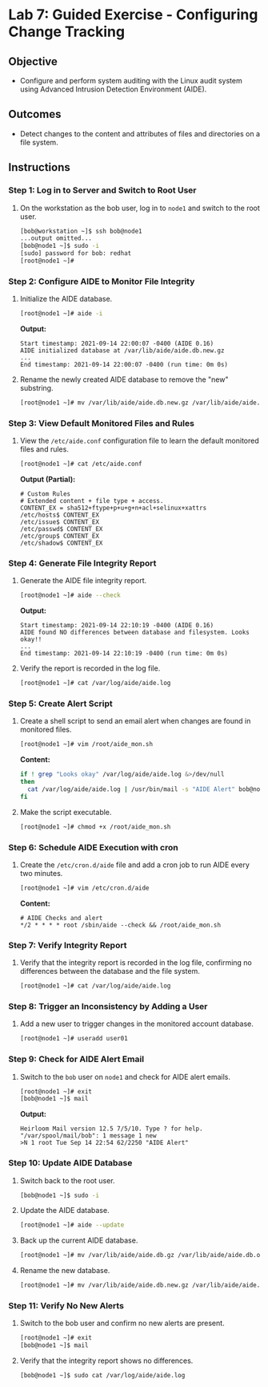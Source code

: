 # Lab 7: Guided Exercise - Configuring Change Tracking

## Objective

- Configure and perform system auditing with the Linux audit system using Advanced Intrusion Detection Environment (AIDE).

## Outcomes

- Detect changes to the content and attributes of files and directories on a file system.

## Instructions

### Step 1: Log in to Server and Switch to Root User

1. On the workstation as the bob user, log in to `node1` and switch to the root user.

   ```bash
   [bob@workstation ~]$ ssh bob@node1
   ...output omitted...
   [bob@node1 ~]$ sudo -i
   [sudo] password for bob: redhat
   [root@node1 ~]#
   ```

### Step 2: Configure AIDE to Monitor File Integrity

1. Initialize the AIDE database.

   ```bash
   [root@node1 ~]# aide -i
   ```

   **Output:**
   
   ```
   Start timestamp: 2021-09-14 22:00:07 -0400 (AIDE 0.16)
   AIDE initialized database at /var/lib/aide/aide.db.new.gz
   ...
   End timestamp: 2021-09-14 22:00:07 -0400 (run time: 0m 0s)
   ```

2. Rename the newly created AIDE database to remove the "new" substring.

   ```bash
   [root@node1 ~]# mv /var/lib/aide/aide.db.new.gz /var/lib/aide/aide.db.gz
   ```

### Step 3: View Default Monitored Files and Rules

1. View the `/etc/aide.conf` configuration file to learn the default monitored files and rules.

   ```bash
   [root@node1 ~]# cat /etc/aide.conf
   ```

   **Output (Partial):**
   
   ```
   # Custom Rules
   # Extended content + file type + access.
   CONTENT_EX = sha512+ftype+p+u+g+n+acl+selinux+xattrs
   /etc/hosts$ CONTENT_EX
   /etc/issue$ CONTENT_EX
   /etc/passwd$ CONTENT_EX
   /etc/group$ CONTENT_EX
   /etc/shadow$ CONTENT_EX
   ```

### Step 4: Generate File Integrity Report

1. Generate the AIDE file integrity report.

   ```bash
   [root@node1 ~]# aide --check
   ```

   **Output:**
   
   ```
   Start timestamp: 2021-09-14 22:10:19 -0400 (AIDE 0.16)
   AIDE found NO differences between database and filesystem. Looks okay!!
   ...
   End timestamp: 2021-09-14 22:10:19 -0400 (run time: 0m 0s)
   ```

2. Verify the report is recorded in the log file.

   ```bash
   [root@node1 ~]# cat /var/log/aide/aide.log
   ```

### Step 5: Create Alert Script

1. Create a shell script to send an email alert when changes are found in monitored files.

   ```bash
   [root@node1 ~]# vim /root/aide_mon.sh
   ```

   **Content:**

   ```bash
   if ! grep "Looks okay" /var/log/aide/aide.log &>/dev/null
   then
     cat /var/log/aide/aide.log | /usr/bin/mail -s "AIDE Alert" bob@node1.lab.example.com
   fi
   ```

2. Make the script executable.

   ```bash
   [root@node1 ~]# chmod +x /root/aide_mon.sh
   ```

### Step 6: Schedule AIDE Execution with cron

1. Create the `/etc/cron.d/aide` file and add a cron job to run AIDE every two minutes.

   ```bash
   [root@node1 ~]# vim /etc/cron.d/aide
   ```

   **Content:**

   ```cron
   # AIDE Checks and alert
   */2 * * * * root /sbin/aide --check && /root/aide_mon.sh
   ```

### Step 7: Verify Integrity Report

1. Verify that the integrity report is recorded in the log file, confirming no differences between the database and the file system.

   ```bash
   [root@node1 ~]# cat /var/log/aide/aide.log
   ```

### Step 8: Trigger an Inconsistency by Adding a User

1. Add a new user to trigger changes in the monitored account database.

   ```bash
   [root@node1 ~]# useradd user01
   ```

### Step 9: Check for AIDE Alert Email

1. Switch to the `bob` user on `node1` and check for AIDE alert emails.

   ```bash
   [root@node1 ~]# exit
   [bob@node1 ~]$ mail
   ```

   **Output:**
   
   ```
   Heirloom Mail version 12.5 7/5/10. Type ? for help.
   "/var/spool/mail/bob": 1 message 1 new
   >N 1 root Tue Sep 14 22:54 62/2250 "AIDE Alert"
   ```

### Step 10: Update AIDE Database

1. Switch back to the root user.

   ```bash
   [bob@node1 ~]$ sudo -i
   ```

2. Update the AIDE database.

   ```bash
   [root@node1 ~]# aide --update
   ```

3. Back up the current AIDE database.

   ```bash
   [root@node1 ~]# mv /var/lib/aide/aide.db.gz /var/lib/aide/aide.db.old.gz
   ```

4. Rename the new database.

   ```bash
   [root@node1 ~]# mv /var/lib/aide/aide.db.new.gz /var/lib/aide/aide.db.gz
   ```

### Step 11: Verify No New Alerts

1. Switch to the bob user and confirm no new alerts are present.

   ```bash
   [root@node1 ~]# exit
   [bob@node1 ~]$ mail
   ```

2. Verify that the integrity report shows no differences.

   ```bash
   [bob@node1 ~]$ sudo cat /var/log/aide/aide.log
   ```
